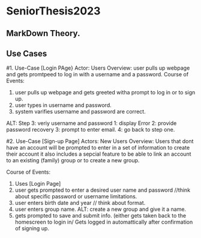 # SeniorThesis2023
## MarkDown Theory.

## Use Cases
#1. Use-Case [Login PAge}
Actor: Users
Overview: user pulls up webpage and gets promtpeed to log in with a username and a password. 
Course of Events:
1. user pulls up webpage and gets greeted witha prompt to log in or to sign up.
2. user types in username and password.
3. system varifies username and password are correct.

  ALT: Step 3: veriy username and password
        1: display Error
        2: provide password recovery
        3: prompt to enter email.
        4: go back to step one.
        
#2. Use-Case [Sign-up Page]
Actors: New Users
Overview: Users that dont have an account will be prompted to enter in a set of information to create their account it also includes a sepcial feature to be able to link an account to an existing (family) group or to create a new group.

Course of Events:
1. Uses [Login Page]
2. user gets prompted to enter a desired user name and password //think about specific password or username limitations.
3. user enters birth date and year // think about format.
4. user enters group name.
   ALT: create a new group and give it a name.
5. gets prompted to save and submit info.
   (either gets taken back to the homescreen to login in/ Gets logged in automattically after confirmation of signing up.
